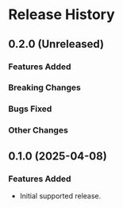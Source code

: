 # Release History

## 0.2.0 (Unreleased)

### Features Added

### Breaking Changes

### Bugs Fixed

### Other Changes

## 0.1.0 (2025-04-08)

### Features Added

* Initial supported release.
